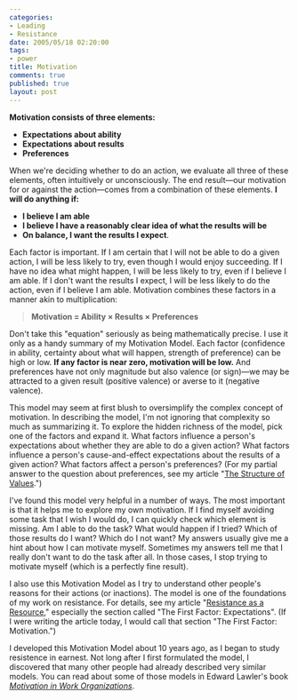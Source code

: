 ```yaml
--- 
categories: 
- Leading
- Resistance
date: 2005/05/18 02:20:00
tags: 
- power
title: Motivation
comments: true
published: true
layout: post
---
```


<strong>Motivation consists of three elements:</strong>
<ul>
	<li> <strong>Expectations about ability</strong></li>
	<li> <strong>Expectations about results</strong></li>
	<li> <strong>Preferences</strong></li>
</ul>
When we're deciding whether to do an action, we evaluate all three of these elements, often intuitively or unconsciously.  The end result—our motivation for or against the action—comes from a combination of these elements.  <strong>I will do anything if:</strong>
<ul>
	<li> <strong>I believe I am able</strong></li>
	<li> <strong>I believe I have a reasonably clear idea of what the results will be</strong></li>
	<li> <strong>On balance, I want the results I expect</strong>.</li>
</ul>
Each factor is important.  If I am certain that I will not be able to do a given action, I will be less likely to try, even though I would enjoy succeeding.  If I have no idea what might happen, I will be less likely to try, even if I believe I am able.  If I don't want the results I expect, I will be less likely to do the action, even if I believe I am able.  Motivation combines these factors in a manner akin to multiplication:
<blockquote> <strong>Motivation = Ability × Results × Preferences</strong></blockquote>
Don't take this "equation" seriously as being mathematically precise.  I use it only as a handy summary of my Motivation Model.  Each factor (confidence in ability, certainty about what will happen, strength of preference) can be high or low.  <strong>If any factor is near zero, motivation will be low.</strong>  And preferences have not only magnitude but also valence (or sign)—we may be attracted to a given result (positive valence) or averse to it (negative valence).

This model may seem at first blush to oversimplify the complex concept of motivation.  In describing the model, I'm not ignoring that complexity so much as summarizing it.  To explore the hidden richness of the model, pick one of the factors and expand it.  What factors influence a person's expectations about whether they are able to do a given action?  What factors influence a person's cause-and-effect expectations about the results of a given action?  What factors affect a person's preferences?  (For my partial answer to the question about preferences, see my article "<a href="/2004/02/values/">The Structure of Values</a>.")

I've found this model very helpful in a number of ways.  The most important is that it helps me to explore my own motivation.  If I find myself avoiding some task that I wish I would do, I can quickly check which element is missing.  Am I able to do the task?  What would happen if I tried?  Which of those results do I want?  Which do I not want?  My answers usually give me a hint about how I can motivate myself.  Sometimes my answers tell me that I really don't want to do the task after all.  In those cases, I stop trying to motivate myself (which is a perfectly fine result).

I also use this Motivation Model as I try to understand other people's reasons for their actions (or inactions).  The model is one of the foundations of my work on resistance.  For details, see my article "<a href="http://dhemery.com/articles/resistance_as_a_resource/">Resistance as a Resource</a>," especially the section called "The First Factor: Expectations".  (If I were writing the article today, I would call that section "The First Factor: Motivation.")

I developed this Motivation Model about 10 years ago, as I began to study resistence in earnest.  Not long after I first formulated the model, I discovered that many other people had already described very similar models.  You can read about some of those models in Edward Lawler's book <em><a href="http://www.amazon.com/exec/obidos/ASIN/1555426611/dalehemery-20">Motivation in Work Organizations</a></em>.
